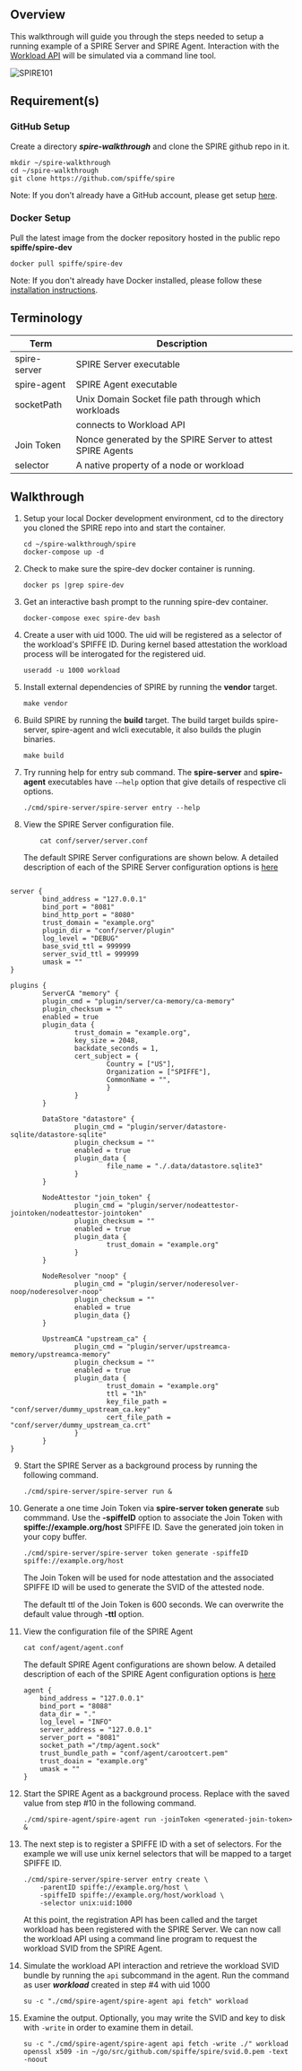 

## Overview

This walkthrough will guide you through the steps needed to setup a running example of a SPIRE Server and SPIRE Agent. Interaction with the [Workload API](../proto/api/workload/workload.proto) will be simulated via a command line tool.


 ![SPIRE101](images/SPIRE101.png)

## Requirement(s)

### GitHub Setup

Create a directory **_spire-walkthrough_** and clone the SPIRE github repo in it.

    mkdir ~/spire-walkthrough
    cd ~/spire-walkthrough
    git clone https://github.com/spiffe/spire

Note: If you don’t already have a GitHub account, please get setup [here](https://github.com).

### Docker Setup

Pull the latest image from the docker repository hosted in the public repo **spiffe/spire-dev**

    docker pull spiffe/spire-dev

Note: If you don't already have Docker installed, please follow these [installation instructions](https://docs.docker.com/engine/installation/).

## Terminology

 |Term                   | Description                                                      |
 |-----------------------|------------------------------------------------------------------|
 |spire-server           |  SPIRE Server executable                                         |
 |spire-agent            |  SPIRE Agent executable                                          |
 |socketPath             |  Unix Domain Socket file path through which workloads            |
 |                       |  connects to Workload API                                        |
 |Join Token             |  Nonce generated by the SPIRE Server to attest SPIRE Agents      |
 |selector               |  A native property of a node or workload                         |



## Walkthrough

1.  Setup your local Docker development environment, cd to the directory you cloned the SPIRE repo into and start the container.

        cd ~/spire-walkthrough/spire
        docker-compose up -d

2.  Check to make sure the spire-dev docker container is running.

        docker ps |grep spire-dev

3.  Get an interactive bash prompt to the running spire-dev container.

        docker-compose exec spire-dev bash

4.  Create a user with uid 1000. The uid will be registered as a selector of the workload's SPIFFE ID. During kernel based attestation the workload process will be interogated for the registered uid.

	    useradd -u 1000 workload

5.  Install external dependencies of SPIRE by running the **vendor** target.

	    make vendor

6.  Build SPIRE by running the **build** target. The build target builds spire-server, spire-agent and wlcli executable, it also builds the plugin binaries.

        make build

7.  Try running help for entry sub command. The **spire-server** and **spire-agent** executables have `-—help`  option that give details of respective cli options.

	    ./cmd/spire-server/spire-server entry --help

8.  View the SPIRE Server configuration file.

    	    cat conf/server/server.conf

    The default SPIRE Server configurations are shown below. A detailed description of each of the SPIRE Server configuration options is [here](/README.md#spire-server-configuration)

```hcl

server {
        bind_address = "127.0.0.1"
        bind_port = "8081"
        bind_http_port = "8080"
        trust_domain = "example.org"
        plugin_dir = "conf/server/plugin"
        log_level = "DEBUG"
        base_svid_ttl = 999999
        server_svid_ttl = 999999
        umask = ""
}

plugins {
        ServerCA "memory" { 
        plugin_cmd = "plugin/server/ca-memory/ca-memory"
        plugin_checksum = ""
        enabled = true
        plugin_data {
                trust_domain = "example.org",
                key_size = 2048,
                backdate_seconds = 1,
                cert_subject = {
                        Country = ["US"],
                        Organization = ["SPIFFE"],
                        CommonName = "",
                        }
                }
        }

        DataStore "datastore" {
                plugin_cmd = "plugin/server/datastore-sqlite/datastore-sqlite"
                plugin_checksum = ""
                enabled = true
                plugin_data {
                        file_name = "./.data/datastore.sqlite3"
                }
        }

        NodeAttestor "join_token" {
                plugin_cmd = "plugin/server/nodeattestor-jointoken/nodeattestor-jointoken"
                plugin_checksum = ""
                enabled = true
                plugin_data {
                        trust_domain = "example.org"
                }
        }

        NodeResolver "noop" {
                plugin_cmd = "plugin/server/noderesolver-noop/noderesolver-noop"
                plugin_checksum = ""
                enabled = true
                plugin_data {}
        }

        UpstreamCA "upstream_ca" {
                plugin_cmd = "plugin/server/upstreamca-memory/upstreamca-memory"
                plugin_checksum = ""
                enabled = true
                plugin_data {
                        trust_domain = "example.org"
                        ttl = "1h"
                        key_file_path = "conf/server/dummy_upstream_ca.key"
                        cert_file_path = "conf/server/dummy_upstream_ca.crt"
                }
        }
}

```

9.  Start the SPIRE Server as a background process by running the following command.

        ./cmd/spire-server/spire-server run &

10. Generate a one time Join Token via **spire-server token generate** sub commmand. Use the **-spiffeID** option to associate the Join Token with **spiffe://example.org/host** SPIFFE ID. Save the generated join token in your copy buffer.

	    ./cmd/spire-server/spire-server token generate -spiffeID spiffe://example.org/host

	 The Join Token will be used for node attestation and the associated SPIFFE ID will be used to generate the SVID of the attested node.

	 The default ttl of the Join Token is 600 seconds. We can overwrite the default value through **-ttl** option.

11. View the configuration file of the SPIRE Agent

        cat conf/agent/agent.conf

    The default SPIRE Agent configurations are shown below. A detailed description of each of the SPIRE Agent configuration options is [here](/README.md#spire-agent-configuration)
    ```
    agent {
        bind_address = "127.0.0.1"
        bind_port = "8088"
        data_dir = "."
        log_level = "INFO"
        server_address = "127.0.0.1"
        server_port = "8081"
        socket_path ="/tmp/agent.sock"
        trust_bundle_path = "conf/agent/carootcert.pem"
        trust_doain = "example.org"
        umask = ""
    }
    ```

12. Start the SPIRE Agent as a background process. Replace <generated-join-token> with the saved value from step #10 in the following command.

        ./cmd/spire-agent/spire-agent run -joinToken <generated-join-token> &

13. The next step is to register a SPIFFE ID with a set of selectors. For the example we will use unix kernel selectors that will be mapped to a target SPIFFE ID.

        ./cmd/spire-server/spire-server entry create \
            -parentID spiffe://example.org/host \
            -spiffeID spiffe://example.org/host/workload \
            -selector unix:uid:1000
    At this point, the registration API has been called and the target workload has been registered with the SPIRE Server. We can now call the workload API using a command line program to request the workload SVID from the SPIRE Agent.

14. Simulate the workload API interaction and retrieve the workload SVID bundle by running the `api` subcommand in the agent. Run the command as user **_workload_** created in step #4 with uid 1000

        su -c "./cmd/spire-agent/spire-agent api fetch" workload

15. Examine the output. Optionally, you may write the SVID and key to disk with `-write` in order to examine them in detail.

        su -c "./cmd/spire-agent/spire-agent api fetch -write ./" workload
        openssl x509 -in ~/go/src/github.com/spiffe/spire/svid.0.pem -text -noout
